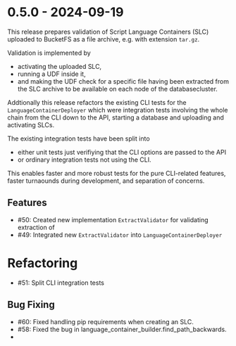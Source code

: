 # 0.5.0 - 2024-09-19

This release prepares validation of Script Language Containers (SLC) uploaded to BucketFS as a file archive, e.g. with extension `tar.gz`.

Validation is implemented by
* activating the uploaded SLC,
* running a UDF inside it,
* and making the UDF check for a specific file having been extracted from the SLC archive to be available on each node of the databasecluster.

Addtionally this release refactors the existing CLI tests for the `LanguageContainerDeployer` which were integration tests involving the whole chain from the CLI down to the API, starting a database and uploading and activating SLCs.

The existing integration tests have been split into
* either unit tests just verifiying that the CLI options are passed to the API
* or ordinary integration tests not using the CLI.

This enables faster and more robust tests for the pure CLI-related features, faster turnaounds during development, and separation of concerns.

## Features

* #50: Created new implementation `ExtractValidator` for validating extraction of
* #49: Integrated new `ExtractValidator` into `LanguageContainerDeployer`

# Refactoring

* #51: Split CLI integration tests

## Bug Fixing

* #60: Fixed handling pip requirements when creating an SLC.
* #58: Fixed the bug in language_container_builder.find_path_backwards.
*
